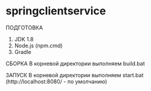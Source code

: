 # springclientservice

ПОДГОТОВКА
 1. JDK 1.8
 2. Node.js (npm.cmd)
 3. Gradle

СБОРКА 
 В корневой директории выполняем build.bat

ЗАПУСК
 В корневой директории выполняем start.bat (http://localhost:8080/ - по умолчанию)